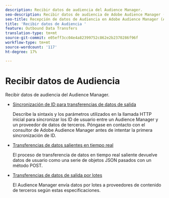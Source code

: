 ```yaml
---
description: Recibir datos de audiencia del Audience Manager.
seo-description: Recibir datos de audiencia de Adobe Audience Manager (AAM).
seo-title: Recepción de datos de Audiencia en Adobe Audience Manager (AAM)
title: 'Recibir datos de Audiencia '
feature: Outbound Data Transfers
translation-type: tm+mt
source-git-commit: e05eff3cc04e4a82399752c862e2b2370286f96f
workflow-type: tm+mt
source-wordcount: '117'
ht-degree: 17%

---
```



# Recibir datos de Audiencia 

Recibir datos de audiencia del Audience Manager.

* [Sincronización de ID para transferencias de datos de salida](id-sync-outbound.md)

   Describe la sintaxis y los parámetros utilizados en la llamada HTTP inicial para sincronizar los ID de usuario entre un Audience Manager y un proveedor de datos de terceros. Póngase en contacto con el consultor de Adobe Audience Manager antes de intentar la primera sincronización de ID.

* [Transferencias de datos salientes en tiempo real](real-time-outbound-transfers/real-time-outbound-transfers.md)

   El proceso de transferencia de datos en tiempo real saliente devuelve datos de usuario como una serie de objetos JSON pasados con un método POST.

* [Transferencias de datos de salida por lotes ](batch-outbound-transfers/batch-outbound-overview.md)

   El Audience Manager envía datos por lotes a proveedores de contenido de terceros según estas especificaciones.
